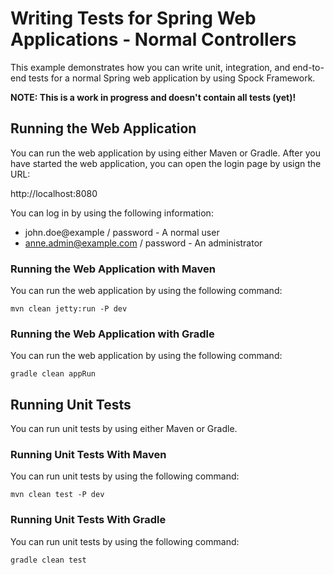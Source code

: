 # Writing Tests for Spring Web Applications - Normal Controllers

This example demonstrates how you can write unit, integration, and end-to-end
tests for a normal Spring web application by using Spock Framework.

**NOTE: This is a work in progress and doesn't contain all tests (yet)!**

## Running the Web Application

You can run the web application by using either Maven or Gradle. After you have 
started the web application, you can open the login page by usign the URL:

http://localhost:8080

You can log in by using the following information:

* john.doe@example / password - A normal user
* anne.admin@example.com / password - An administrator

### Running the Web Application with Maven

You can run the web application by using the following command:

	mvn clean jetty:run -P dev

### Running the Web Application with Gradle

You can run the web application by using the following command:

	gradle clean appRun

## Running Unit Tests

You can run unit tests by using either Maven or Gradle.

### Running Unit Tests With Maven

You can run unit tests by using the following command:

    mvn clean test -P dev

### Running Unit Tests With Gradle

You can run unit tests by using the following command:

	gradle clean test